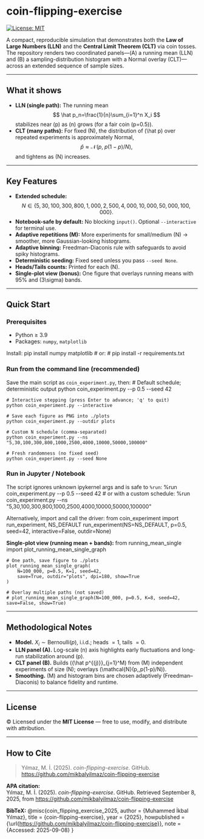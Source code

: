 # coin-flipping-exercise
[![License: MIT](https://img.shields.io/badge/License-MIT-yellow.svg)](LICENSE)

A compact, reproducible simulation that demonstrates both the **Law of Large Numbers (LLN)** and the **Central Limit Theorem (CLT)** via coin tosses. The repository renders two coordinated panels—(A) a running mean (LLN) and (B) a sampling-distribution histogram with a Normal overlay (CLT)—across an extended sequence of sample sizes.

---

## What it shows
- **LLN (single path):** The running mean  
  $$
  \hat p_n=\frac{1}{n}\sum_{i=1}^n X_i
  $$
  stabilizes near \(p\) as \(n\) grows (for a fair coin \(p=0.5\)).
- **CLT (many paths):** For fixed \(N\), the distribution of \(\hat p\) over repeated experiments is approximately Normal,
  $$
  \hat p \approx \mathcal{N}\!\big(p,\;p(1-p)/N\big),
  $$
  and tightens as \(N\) increases.

---

## Key Features
- **Extended schedule:**  
  $$
  N \in \{5,\,30,\,100,\,300,\,800,\,1{,}000,\,2{,}500,\,4{,}000,\,10{,}000,\,50{,}000,\,100{,}000\}.
  $$
- **Notebook-safe by default:** No blocking `input()`. Optional `--interactive` for terminal use.
- **Adaptive repetitions (M):** More experiments for small/medium \(N\) → smoother, more Gaussian-looking histograms.
- **Adaptive binning:** Freedman–Diaconis rule with safeguards to avoid spiky histograms.
- **Deterministic seeding:** Fixed seed unless you pass `--seed None`.
- **Heads/Tails counts:** Printed for each \(N\).
- **Single-plot view (bonus):** One figure that overlays running means with 95% and \(3\sigma\) bands.

---

## Quick Start

### Prerequisites
- Python ≥ 3.9  
- Packages: `numpy`, `matplotlib`

Install:
    pip install numpy matplotlib
    # or:
    # pip install -r requirements.txt

### Run from the command line (recommended)
Save the main script as `coin_experiment.py`, then:
    # Default schedule; deterministic output
    python coin_experiment.py --p 0.5 --seed 42

    # Interactive stepping (press Enter to advance; 'q' to quit)
    python coin_experiment.py --interactive

    # Save each figure as PNG into ./plots
    python coin_experiment.py --outdir plots

    # Custom N schedule (comma-separated)
    python coin_experiment.py --ns "5,30,100,300,800,1000,2500,4000,10000,50000,100000"

    # Fresh randomness (no fixed seed)
    python coin_experiment.py --seed None

### Run in Jupyter / Notebook
The script ignores unknown ipykernel args and is safe to `%run`:
    %run coin_experiment.py --p 0.5 --seed 42
    # or with a custom schedule:
    %run coin_experiment.py --ns "5,30,100,300,800,1000,2500,4000,10000,50000,100000"

Alternatively, import and call the driver:
    from coin_experiment import run_experiment, NS_DEFAULT
    run_experiment(NS=NS_DEFAULT, p=0.5, seed=42, interactive=False, outdir=None)

**Single-plot view (running mean + bands):**
    from running_mean_single import plot_running_mean_single_graph

    # One path, save figure to ./plots
    plot_running_mean_single_graph(
        N=100_000, p=0.5, K=1, seed=42,
        save=True, outdir="plots", dpi=180, show=True
    )

    # Overlay multiple paths (not saved)
    # plot_running_mean_single_graph(N=100_000, p=0.5, K=8, seed=42, save=False, show=True)

---

## Methodological Notes
- **Model.** $X_i \sim \mathrm{Bernoulli}(p)$, i.i.d.; heads $=1$, tails $=0$.
- **LLN panel (A).** Log-scale \(n\) axis highlights early fluctuations and long-run stabilization around \(p\).
- **CLT panel (B).** Builds \(\{\hat p^{(j)}\}_{j=1}^M\) from \(M\) independent experiments of size \(N\); overlays \(\mathcal{N}(p,\,p(1-p)/N)\).
- **Smoothing.** \(M\) and histogram bins are chosen adaptively (Freedman–Diaconis) to balance fidelity and runtime.

---

## License
© Licensed under the **MIT License** — free to use, modify, and distribute with attribution.

---

## How to Cite
> Yılmaz, M. İ. (2025). *coin-flipping-exercise*. GitHub. https://github.com/mikbalyilmaz/coin-flipping-exercise

**APA citation:**  
Yılmaz, M. İ. (2025). *coin-flipping-exercise*. GitHub. Retrieved September 8, 2025, from https://github.com/mikbalyilmaz/coin-flipping-exercise

**BibTeX:**
    @misc{coin_flipping_exercise_2025,
      author       = {Muhammed İkbal Yılmaz},
      title        = {coin-flipping-exercise},
      year         = {2025},
      howpublished = {\url{https://github.com/mikbalyilmaz/coin-flipping-exercise}},
      note         = {Accessed: 2025-09-08}
    }
